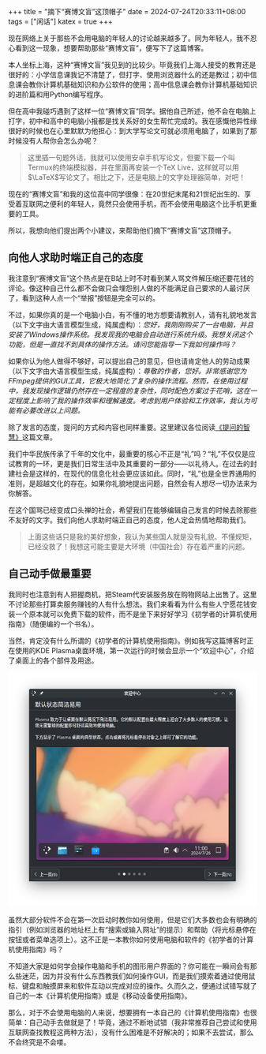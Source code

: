 +++
title = "摘下“赛博文盲”这顶帽子"
date = 2024-07-24T20:33:11+08:00
tags = ["闲话"]
katex = true
+++

现在网络上关于那些不会用电脑的年轻人的讨论越来越多了。同为年轻人，我不忍心看到这一现象，想要帮助那些“赛博文盲”，便写下了这篇博客。

<!--more-->

本人坐标上海，这种“赛博文盲”我见到的比较少。毕竟我们上海人接受的教育还是很好的：小学信息课我记不清楚了，但打字、使用浏览器什么的还是教过；初中信息课会教你计算机基础知识和办公软件的使用；高中信息课会教你计算机基础知识的进阶篇和用Python编写程序。

但在高中我碰巧遇到了这样一位“赛博文盲”同学。据他自己所述，他不会在电脑上打字，初中和高中的电脑小报都是找关系好的女生帮忙完成的。我在感慨他异性缘很好的时候也在心里默默为他担心：到大学写论文可就必须用电脑了，如果到了那时候没有人帮你会怎么办呢？
> 这里插一句题外话，我就可以使用安卓手机写论文，但要下载一个叫Termux的终端模拟器，并在里面再安装一个TeX Live，这样就可以用$\LaTeX$写论文了。相比之下，还是电脑上的文字处理器简单，对吧！

现在的“赛博文盲”和我的这位高中同学很像：在20世纪末尾和21世纪出生的、享受着互联网之便利的年轻人，竟然只会使用手机，而不会使用电脑这个比手机更重要的工具。

所以，我想向他们提出两个小建议，来帮助他们摘下“赛博文盲”这顶帽子。

## 向他人求助时端正自己的态度
我注意到“赛博文盲”这个热点是在B站上时不时看到某人骂文件解压缩还要花钱的评论。像这种自己什么都不会做只会埋怨别人做的不能满足自己要求的人最讨厌了，看到这种人点一个“举报”按钮是完全可以的。

不过，如果你真的是一个电脑小白，有不懂的地方想要请教别人，请有礼貌地发言（以下文字由大语言模型生成，纯属虚构）：*您好，我刚刚购买了一台电脑，并且安装了Windows操作系统。我发现我的电脑会自动进行系统升级。我想关闭这个功能，但是一直找不到具体的操作方法。请问您能指导一下我如何操作吗？*

如果你认为他人做得不够好，可以提出自己的意见，但也请肯定他人的劳动成果（以下文字由大语言模型生成，纯属虚构）：*尊敬的作者，您好。非常感谢您为FFmpeg提供的GUI工具，它极大地简化了复杂的操作流程。然而，在使用过程中，我发现操作逻辑仍然存在一定程度的复杂性，同时配色方案过于花哨，这在一定程度上影响了我的操作效率和理解速度。考虑到用户体验和工作效率，我认为可能有必要改进以上问题。*

除了发言的态度，提问的方式和内容也同样重要。这里建议各位阅读[《提问的智慧》](https://github.com/ryanhanwu/how-to-ask-questions-the-smart-way/blob/main/readme-zh_cn.md)这篇文章。

我们中华民族传承了千年的文化中，最重要的核心不正是“礼”吗？“礼”不仅仅是应试教育的一环，更是我们日常生活中及其重要的一部分——以礼待人。在过去的封建社会是这样的，在现代的信息化社会更应该如此。同时，“礼”也是全世界通用的准则，是超越文化的存在。如果你礼貌地提出问题，自然会有人想尽一切办法来为你解答。

在这个国骂已经变成口头禅的社会，希望我们在能够编辑自己发言的时候去除那些不友好的文字。我们向他人求助时端正自己的态度，他人定会热情地帮助我们。

> 上面这些话只是我的美好想象，我认为某些国人就是没有礼貌、不懂规矩，已经没救了！我想这可能主要是大环境（中国社会）存在着严重的问题。

## 自己动手做最重要
我同时也注意到有人把握商机，把Steam代安装服务放在购物网站上出售了。这里不讨论那些打算卖服务赚钱的人有什么想法。我们来看看为什么有些人宁愿花钱安装一个原本就可以免费下载的软件，而不是坐下来好好学习《初学者的计算机使用指南》（随便编的一个书名）。

当然，肯定没有什么所谓的《初学者的计算机使用指南》。例如我写这篇博客时正在使用的KDE Plasma桌面环境，第一次运行的时候会显示一个“欢迎中心”，介绍了桌面上的各个部件及用途。

![KDE的欢迎中心](plasma-welcome.png "KDE的欢迎中心")

虽然大部分软件不会在第一次启动时教你如何使用，但是它们大多数也会有明确的指引（例如浏览器的地址栏上有“搜索或输入网址”的提示）和帮助（将光标悬停在按钮或者菜单选项上）。这不正是一本教你如何使用电脑和软件的《初学者的计算机使用指南》吗？

不知道大家是如何学会操作电脑和手机的图形用户界面的？你可能在一瞬间会有那么些迷茫，因为并没有什么东西教我们如何操作GUI，而是我们摸索着通过使用鼠标、键盘和触摸屏来和软件互动以完成对应的操作。久而久之，便通过试错写就了自己的一本《计算机使用指南》或是《移动设备使用指南》。

那么，对于不会使用电脑的人来说，想要拥有一本自己的《计算机使用指南》也很简单：自己动手去做就是了！毕竟，通过不断地试错（我非常推荐自己尝试和使用互联网查找教程这两种方法），没有什么困难是不好解决的；如果不去尝试，那么不会终究是不会喽。
